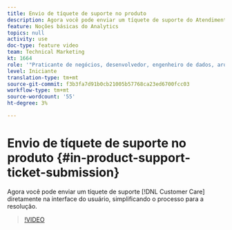 ```yaml
---
title: Envio de tíquete de suporte no produto
description: Agora você pode enviar um tíquete de suporte do Atendimento ao cliente diretamente na interface do usuário, simplificando o processo para a resolução.
feature: Noções básicas do Analytics
topics: null
activity: use
doc-type: feature video
team: Technical Marketing
kt: 1664
role: '"Praticante de negócios, desenvolvedor, engenheiro de dados, arquiteto, arquiteto de dados, administrador, líder"'
level: Iniciante
translation-type: tm+mt
source-git-commit: f3b3fa7d91b0cb21005b57768ca23ed6700fcc03
workflow-type: tm+mt
source-wordcount: '55'
ht-degree: 3%

---
```



# Envio de tíquete de suporte no produto {#in-product-support-ticket-submission}

Agora você pode enviar um tíquete de suporte [!DNL Customer Care] diretamente na interface do usuário, simplificando o processo para a resolução.

>[!VIDEO](https://video.tv.adobe.com/v/23133/?quality=12)
